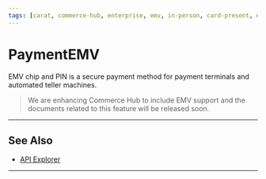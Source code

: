 ```yaml
---
tags: [carat, commerce-hub, enterprise, emv, in-person, card-present, encrypted-payment]
---
```


# PaymentEMV

EMV chip and PIN is a secure payment method for payment terminals and automated teller machines.

<!-- theme: danger -->
> We are enhancing Commerce Hub to include EMV support and the documents related to this feature will be released soon.

<!-- 
explain EMV, outline the requirements to submit a PaymentEMV source, reference PaymentCard for example, need JSON, request, response.
-->

---

## See Also

- [API Explorer](../api/?type=post&path=/payments/v1/charges)

---